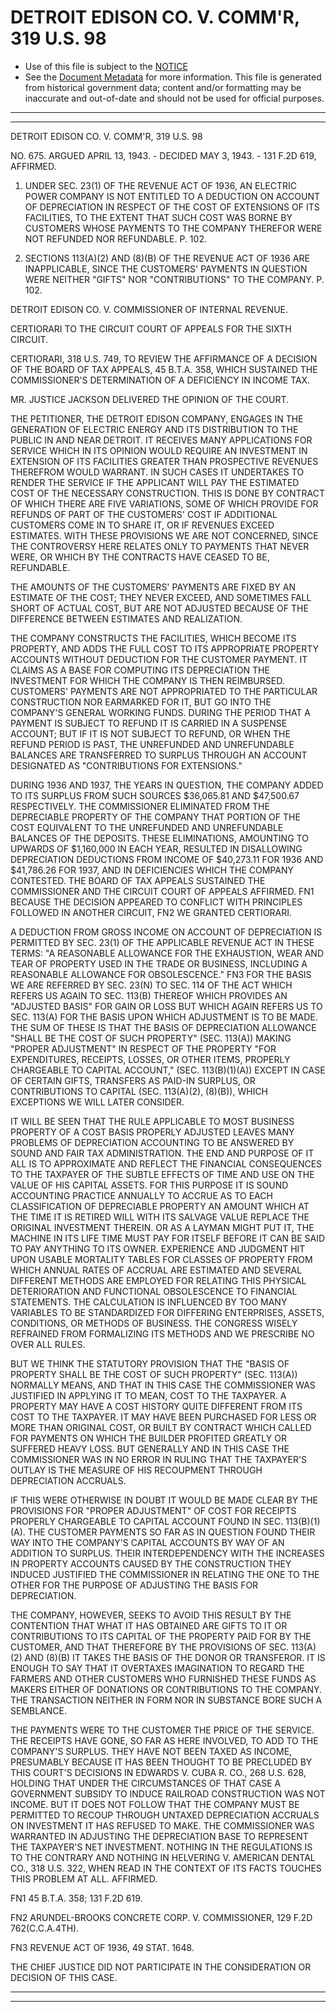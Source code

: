 ---
---

# DETROIT EDISON CO. V. COMM'R, 319 U.S. 98

* Use of this file is subject to the [NOTICE](https://github.com/publicdocs/notice/blob/master/NOTICE)
* See the [Document Metadata](../../../) for more information.
  This file is generated from historical government data; content and/or formatting may be inaccurate and out-of-date and should not be used for official purposes.

----------
----------

DETROIT EDISON CO. V. COMM'R, 319 U.S. 98

NO. 675.  ARGUED APRIL 13, 1943.  - DECIDED MAY 3, 1943.  - 131 F.2D 619, AFFIRMED.

1.  UNDER SEC. 23(1) OF THE REVENUE ACT OF 1936, AN ELECTRIC POWER COMPANY IS NOT ENTITLED TO A DEDUCTION ON ACCOUNT OF DEPRECIATION IN RESPECT OF THE COST OF EXTENSIONS OF ITS FACILITIES, TO THE EXTENT THAT SUCH COST WAS BORNE BY CUSTOMERS WHOSE PAYMENTS TO THE COMPANY THEREFOR WERE NOT REFUNDED NOR REFUNDABLE.  P. 102.

2.  SECTIONS 113(A)(2) AND (8)(B) OF THE REVENUE ACT OF 1936 ARE INAPPLICABLE, SINCE THE CUSTOMERS' PAYMENTS IN QUESTION WERE NEITHER "GIFTS" NOR "CONTRIBUTIONS" TO THE COMPANY.  P. 102.

DETROIT EDISON CO. V. COMMISSIONER OF INTERNAL REVENUE.

CERTIORARI TO THE CIRCUIT COURT OF APPEALS FOR THE SIXTH CIRCUIT.

CERTIORARI, 318 U.S. 749, TO REVIEW THE AFFIRMANCE OF A DECISION OF THE BOARD OF TAX APPEALS, 45 B.T.A. 358, WHICH SUSTAINED THE COMMISSIONER'S DETERMINATION OF A DEFICIENCY IN INCOME TAX.

MR. JUSTICE JACKSON DELIVERED THE OPINION OF THE COURT.

THE PETITIONER, THE DETROIT EDISON COMPANY, ENGAGES IN THE GENERATION OF ELECTRIC ENERGY AND ITS DISTRIBUTION TO THE PUBLIC IN AND NEAR DETROIT.  IT RECEIVES MANY APPLICATIONS FOR SERVICE WHICH IN ITS OPINION WOULD REQUIRE AN INVESTMENT IN EXTENSION OF ITS FACILITIES GREATER THAN PROSPECTIVE REVENUES THEREFROM WOULD WARRANT.  IN SUCH CASES IT UNDERTAKES TO RENDER THE SERVICE IF THE APPLICANT WILL PAY THE ESTIMATED COST OF THE NECESSARY CONSTRUCTION.  THIS IS DONE BY CONTRACT OF WHICH THERE ARE FIVE VARIATIONS, SOME OF WHICH PROVIDE FOR REFUNDS OF PART OF THE CUSTOMERS' COST IF ADDITIONAL CUSTOMERS COME IN TO SHARE IT, OR IF REVENUES EXCEED ESTIMATES.  WITH THESE PROVISIONS WE ARE NOT CONCERNED, SINCE THE CONTROVERSY HERE RELATES ONLY TO PAYMENTS THAT NEVER WERE, OR WHICH BY THE CONTRACTS HAVE CEASED TO BE, REFUNDABLE.

THE AMOUNTS OF THE CUSTOMERS' PAYMENTS ARE FIXED BY AN ESTIMATE OF THE COST; THEY NEVER EXCEED, AND SOMETIMES FALL SHORT OF ACTUAL COST, BUT ARE NOT ADJUSTED BECAUSE OF THE DIFFERENCE BETWEEN ESTIMATES AND REALIZATION.

THE COMPANY CONSTRUCTS THE FACILITIES, WHICH BECOME ITS PROPERTY, AND ADDS THE FULL COST TO ITS APPROPRIATE PROPERTY ACCOUNTS WITHOUT DEDUCTION FOR THE CUSTOMER PAYMENT.  IT CLAIMS AS A BASE FOR COMPUTING ITS DEPRECIATION THE INVESTMENT FOR WHICH THE COMPANY IS THEN REIMBURSED.  CUSTOMERS' PAYMENTS ARE NOT APPROPRIATED TO THE PARTICULAR CONSTRUCTION NOR EARMARKED FOR IT, BUT GO INTO THE COMPANY'S GENERAL WORKING FUNDS.  DURING THE PERIOD THAT A PAYMENT IS SUBJECT TO REFUND IT IS CARRIED IN A SUSPENSE ACCOUNT; BUT IF IT IS NOT SUBJECT TO REFUND, OR WHEN THE REFUND PERIOD IS PAST, THE UNREFUNDED AND UNREFUNDABLE BALANCES ARE TRANSFERRED TO SURPLUS THROUGH AN ACCOUNT DESIGNATED AS "CONTRIBUTIONS FOR EXTENSIONS."

DURING 1936 AND 1937, THE YEARS IN QUESTION, THE COMPANY ADDED TO ITS SURPLUS FROM SUCH SOURCES $36,065.81 AND $47,500.67 RESPECTIVELY.  THE COMMISSIONER ELIMINATED FROM THE DEPRECIABLE PROPERTY OF THE COMPANY THAT PORTION OF THE COST EQUIVALENT TO THE UNREFUNDED AND UNREFUNDABLE BALANCES OF THE DEPOSITS.  THESE ELIMINATIONS, AMOUNTING TO UPWARDS OF $1,160,000 IN EACH YEAR, RESULTED IN DISALLOWING DEPRECIATION DEDUCTIONS FROM INCOME OF $40,273.11 FOR 1936 AND $41,786.26 FOR 1937, AND IN DEFICIENCIES WHICH THE COMPANY CONTESTED.  THE BOARD OF TAX APPEALS SUSTAINED THE COMMISSIONER AND THE CIRCUIT COURT OF APPEALS AFFIRMED.  FN1  BECAUSE THE DECISION APPEARED TO CONFLICT WITH PRINCIPLES FOLLOWED IN ANOTHER CIRCUIT,  FN2  WE GRANTED CERTIORARI.

A DEDUCTION FROM GROSS INCOME ON ACCOUNT OF DEPRECIATION IS PERMITTED BY SEC. 23(1) OF THE APPLICABLE REVENUE ACT IN THESE TERMS:  "A REASONABLE ALLOWANCE FOR THE EXHAUSTION, WEAR AND TEAR OF PROPERTY USED IN THE TRADE OR BUSINESS, INCLUDING A REASONABLE ALLOWANCE FOR OBSOLESCENCE."  FN3  FOR THE BASIS WE ARE REFERRED BY SEC. 23(N) TO SEC. 114 OF THE ACT WHICH REFERS US AGAIN TO SEC. 113(B) THEREOF WHICH PROVIDES AN "ADJUSTED BASIS" FOR GAIN OR LOSS BUT WHICH AGAIN REFERS US TO SEC. 113(A) FOR THE BASIS UPON WHICH ADJUSTMENT IS TO BE MADE.  THE SUM OF THESE IS THAT THE BASIS OF DEPRECIATION ALLOWANCE "SHALL BE THE COST OF SUCH PROPERTY" (SEC. 113(A)) MAKING "PROPER ADJUSTMENT" IN RESPECT OF THE PROPERTY "FOR EXPENDITURES, RECEIPTS, LOSSES, OR OTHER ITEMS, PROPERLY CHARGEABLE TO CAPITAL ACCOUNT," (SEC. 113(B)(1)(A)) EXCEPT IN CASE OF CERTAIN GIFTS, TRANSFERS AS PAID-IN SURPLUS, OR CONTRIBUTIONS TO CAPITAL (SEC. 113(A)(2), (8)(B)), WHICH EXCEPTIONS WE WILL LATER CONSIDER.

IT WILL BE SEEN THAT THE RULE APPLICABLE TO MOST BUSINESS PROPERTY OF A COST BASIS PROPERLY ADJUSTED LEAVES MANY PROBLEMS OF DEPRECIATION ACCOUNTING TO BE ANSWERED BY SOUND AND FAIR TAX ADMINISTRATION.  THE END AND PURPOSE OF IT ALL IS TO APPROXIMATE AND REFLECT THE FINANCIAL CONSEQUENCES TO THE TAXPAYER OF THE SUBTLE EFFECTS OF TIME AND USE ON THE VALUE OF HIS CAPITAL ASSETS.  FOR THIS PURPOSE IT IS SOUND ACCOUNTING PRACTICE ANNUALLY TO ACCRUE AS TO EACH CLASSIFICATION OF DEPRECIABLE PROPERTY AN AMOUNT WHICH AT THE TIME IT IS RETIRED WILL WITH ITS SALVAGE VALUE REPLACE THE ORIGINAL INVESTMENT THEREIN.  OR AS A LAYMAN MIGHT PUT IT, THE MACHINE IN ITS LIFE TIME MUST PAY FOR ITSELF BEFORE IT CAN BE SAID TO PAY ANYTHING TO ITS OWNER.  EXPERIENCE AND JUDGMENT HIT UPON USABLE MORTALITY TABLES FOR CLASSES OF PROPERTY FROM WHICH ANNUAL RATES OF ACCRUAL ARE ESTIMATED AND SEVERAL DIFFERENT METHODS ARE EMPLOYED FOR RELATING THIS PHYSICAL DETERIORATION AND FUNCTIONAL OBSOLESCENCE TO FINANCIAL STATEMENTS.  THE CALCULATION IS INFLUENCED BY TOO MANY VARIABLES TO BE STANDARDIZED FOR DIFFERING ENTERPRISES, ASSETS, CONDITIONS, OR METHODS OF BUSINESS.  THE CONGRESS WISELY REFRAINED FROM FORMALIZING ITS METHODS AND WE PRESCRIBE NO OVER ALL RULES.

BUT WE THINK THE STATUTORY PROVISION THAT THE "BASIS OF PROPERTY SHALL BE THE COST OF SUCH PROPERTY" (SEC. 113(A)) NORMALLY MEANS, AND THAT IN THIS CASE THE COMMISSIONER WAS JUSTIFIED IN APPLYING IT TO MEAN, COST TO THE TAXPAYER.  A PROPERTY MAY HAVE A COST HISTORY QUITE DIFFERENT FROM ITS COST TO THE TAXPAYER.  IT MAY HAVE BEEN PURCHASED FOR LESS OR MORE THAN ORIGINAL COST, OR BUILT BY CONTRACT WHICH CALLED FOR PAYMENTS ON WHICH THE BUILDER PROFITED GREATLY OR SUFFERED HEAVY LOSS.  BUT GENERALLY AND IN THIS CASE THE COMMISSIONER WAS IN NO ERROR IN RULING THAT THE TAXPAYER'S OUTLAY IS THE MEASURE OF HIS RECOUPMENT THROUGH DEPRECIATION ACCRUALS.

IF THIS WERE OTHERWISE IN DOUBT IT WOULD BE MADE CLEAR BY THE PROVISIONS FOR "PROPER ADJUSTMENT" OF COST FOR RECEIPTS PROPERLY CHARGEABLE TO CAPITAL ACCOUNT FOUND IN SEC. 113(B)(1)(A).  THE CUSTOMER PAYMENTS SO FAR AS IN QUESTION FOUND THEIR WAY INTO THE COMPANY'S CAPITAL ACCOUNTS BY WAY OF AN ADDITION TO SURPLUS.  THEIR INTERDEPENDENCY WITH THE INCREASES IN PROPERTY ACCOUNTS CAUSED BY THE CONSTRUCTION THEY INDUCED JUSTIFIED THE COMMISSIONER IN RELATING THE ONE TO THE OTHER FOR THE PURPOSE OF ADJUSTING THE BASIS FOR DEPRECIATION.

THE COMPANY, HOWEVER, SEEKS TO AVOID THIS RESULT BY THE CONTENTION THAT WHAT IT HAS OBTAINED ARE GIFTS TO IT OR CONTRIBUTIONS TO ITS CAPITAL OF THE PROPERTY PAID FOR BY THE CUSTOMER, AND THAT THEREFORE BY THE PROVISIONS OF SEC. 113(A)(2) AND (8)(B) IT TAKES THE BASIS OF THE DONOR OR TRANSFEROR.  IT IS ENOUGH TO SAY THAT IT OVERTAXES IMAGINATION TO REGARD THE FARMERS AND OTHER CUSTOMERS WHO FURNISHED THESE FUNDS AS MAKERS EITHER OF DONATIONS OR CONTRIBUTIONS TO THE COMPANY.  THE TRANSACTION NEITHER IN FORM NOR IN SUBSTANCE BORE SUCH A SEMBLANCE.

THE PAYMENTS WERE TO THE CUSTOMER THE PRICE OF THE SERVICE.  THE RECEIPTS HAVE GONE, SO FAR AS HERE INVOLVED, TO ADD TO THE COMPANY'S SURPLUS.  THEY HAVE NOT BEEN TAXED AS INCOME, PRESUMABLY BECAUSE IT HAS BEEN THOUGHT TO BE PRECLUDED BY THIS COURT'S DECISIONS IN EDWARDS V. CUBA R. CO., 268 U.S. 628, HOLDING THAT UNDER THE CIRCUMSTANCES OF THAT CASE A GOVERNMENT SUBSIDY TO INDUCE RAILROAD CONSTRUCTION WAS NOT INCOME.  BUT IT DOES NOT FOLLOW THAT THE COMPANY MUST BE PERMITTED TO RECOUP THROUGH UNTAXED DEPRECIATION ACCRUALS ON INVESTMENT IT HAS REFUSED TO MAKE.  THE COMMISSIONER WAS WARRANTED IN ADJUSTING THE DEPRECIATION BASE TO REPRESENT THE TAXPAYER'S NET INVESTMENT.  NOTHING IN THE REGULATIONS IS TO THE CONTRARY AND NOTHING IN HELVERING V. AMERICAN DENTAL CO., 318 U.S. 322, WHEN READ IN THE CONTEXT OF ITS FACTS TOUCHES THIS PROBLEM AT ALL.  AFFIRMED.

FN1  45 B.T.A. 358; 131 F.2D 619.

FN2  ARUNDEL-BROOKS CONCRETE CORP. V. COMMISSIONER, 129 F.2D 762(C.C.A.4TH).

FN3  REVENUE ACT OF 1936, 49 STAT. 1648.

THE CHIEF JUSTICE DID NOT PARTICIPATE IN THE CONSIDERATION OR DECISION OF THIS CASE.


----------
----------

